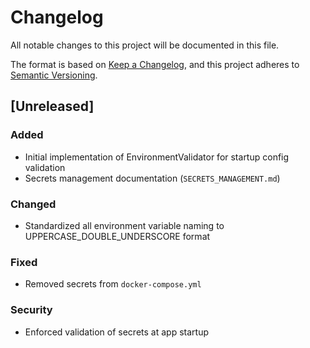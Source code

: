 # Changelog

All notable changes to this project will be documented in this file.

The format is based on [Keep a Changelog](https://keepachangelog.com/en/1.1.0/), and this project adheres to [Semantic Versioning](https://semver.org/spec/v2.0.0.html).

## [Unreleased]

### Added
- Initial implementation of EnvironmentValidator for startup config validation
- Secrets management documentation (`SECRETS_MANAGEMENT.md`)

### Changed
- Standardized all environment variable naming to UPPERCASE_DOUBLE_UNDERSCORE format

### Fixed
- Removed secrets from `docker-compose.yml`

### Security
- Enforced validation of secrets at app startup
